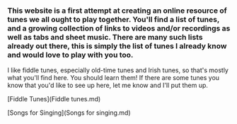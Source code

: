 ### This website is a first attempt at creating an online resource of tunes we all ought to play together. You'll find a list of tunes, and a growing collection of links to videos and/or recordings as well as tabs and sheet music. There are many such lists already out there, this is simply the list of tunes I already know and would love to play with you too.

I like fiddle tunes, especially old-time tunes and Irish tunes, so that's mostly what you'll find here. You should learn them! If there are some tunes you know that you'd like to see up here, let me know and I'll put them up.

<!--[List of Books](pdf resources\List of Books.docx)

[Table of books](Tables\Community library.xlsx)-->

[Fiddle Tunes](Fiddle tunes.md)

[Songs for Singing](Songs for singing.md)
